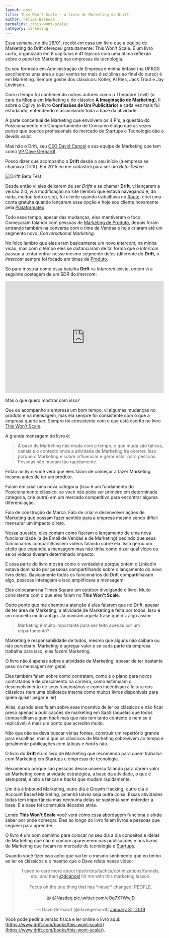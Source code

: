 ```yaml
---
layout: post
title: This Won't Scale - o livro de Marketing do Drift
author: Felipe Barbosa
permalink: /this-wont-scale/
category: marketing
---
```

Essa semana, no dia 28/01, recebi em casa um livro que a equipe de Marketing do Drift ofereceu gratuitamente: This Won't Scale. É um livro curto, organizado em 8 capítulos e 41 tópicos com uma ótima reflexão sobre o papel do Marketing nas empresas de tecnologia.

Eu sou formado em Administração de Empresa e minha ênfase (na UFRGS escolhemos uma área a qual vamos ter mais disciplinas ao final do curso) é em Marketing. Sempre gostei dos clássicos: Kotler, Al Ries, Jack Trout e Jay Levinson.

Com o tempo fui conhecendo outros autores como o Theodore Levitt (o cara da Miopia em Marketing e do clássico **A Imaginação de Marketing**), li sobre o Ogilvy (o livro **Confissões de Um Publicitário**) e cada vez mais fui estudando, entendendo e assimilando toda a base da atividade.

A parte conceitual de Marketing que envolvem os 4 P's, a questão do Posicionamento e o Comportamento de Consumo é algo que as vezes penso que poucos profissionais do mercado de Startups e Tecnologia dão o devido valor.

Mas não o Drift, seu [CEO David Cancel](https://www.linkedin.com/in/dcancel/) e sua equipe de Marketing que tem como [VP Dave Gerhardt](https://www.linkedin.com/in/davegerhardt/).

Posso dizer que acompanho o **Drift** desde o seu início (a empresa se chamava Driftt). Em 2015 eu me cadastrei para ser um *Beta Tester*:

![Driftt Beta Test](https://res.cloudinary.com/felipe-barbosa/image/upload/q_100/v1548942568/driftt-beta-compress_oajxhe.png)

Desde então vi eles deixarem de ser *Driftt* e se chamar **Drift**, vi lançarem a versão 2.0, vi a modificação no site (lembro que estava navegando e, do nada, mudou todo o site), fui cliente quando trabalhava no [Route](/route-startup-fail/), criei uma conta gratuita quando lançaram essa opção e hoje sou cliente novamente pela [Plataformatec](https://plataformatec.com/).

Todo esse tempo, apesar das mudanças, eles mantiveram o foco. Começaram falando com pessoas de [Marketing de Produto](/marketing-de-produto/), depois foram entrando também na conversa com o time de Vendas e hoje criaram até um segmento novo: *Conversational Marketing*.

No ínico lembro que eles eram basicamente um novo *Intercom*, na minha visão, mas com o tempo eles se distanciaram de tal forma que o *Intercom* passou a tentar entrar nesse mesmo segmento deles (diferente do **Drift**, o *Intercom* sempre foi focado em times de [Produto](/produto/).

Só para mostrar como essa batalha **Drift** vs *Intercom* existe, ontem vi a seguinte postagem de um SDR do *Intercom*:

<center><iframe src="https://www.linkedin.com/embed/feed/update/urn:li:share:6496890279738560512" height="356" width="504" frameborder="0" allowfullscreen=""></iframe><br></center>

Mas o que quero mostrar com isso?

Que eu acompanho a empresa um bom tempo, vi algumas mudanças no produto e na mensagem, mas ela sempre foi consistente com o que a empresa queria ser. Sempre foi consistente com o que está escrito no livro [This Won't Scale](https://www.drift.com/books/this-wont-scale/).

A grande mensagem do livro é:

>A base do Marketing não muda com o tempo, o que muda são táticas, canais e o contexto onde a atividade de Marketing irá ocorrer. Isso porque o Marketing é sobre influenciar e gerar valor para pessoas. Pessoas não mudam tão rapidamente.

Então no livro você verá que eles falam de começar a fazer Marketing mesmo antes de ter um produto. 

Falam em criar uma nova categoria (isso é um fundamento do Posicionamento clássico, se você não pode ser primeiro em determinada categoria, crie outra) em um mercado competitivo para encontrar alguma diferenciação.

Fala de construção de Marca. Fala de criar e desenvolver ações de Marketing que possam fazer sentido para a empresa mesmo sendo difícil mensurar um impacto direto.

Nessa questão, eles contam como fizeram o lançamento de uma nova funcionalidade (a de Email de Vendas e de Marketing) pedindo que seus funcionários compartilhassem vídeos falando sobre ela. Isso gerou um efeito que expandiu a mensagem mas não tinha como dizer qual vídeo ou se os vídeos tiveram determinado impacto. 

E essa parte do livro mostra como é verdadeira porque ontem o LinkedIn estava dominado por pessoas compartilhando sobre o lançamento do novo livro deles. Basicamente todos os funcionários do Drift compartilhavam algo, pessoas interagiam e isso amplificava a mensagem.

Eles colocaram na Times Square um outdoor divulgando o livro. Muito consistente com o que eles falam no **This Won't Scale**.

Outro ponto que me chamou a atenção é eles falarem que no Drift, apesar de ter área de Marketing, a atividade de Marketing é feita por todos. Isso é um conceito muito antigo. Já ouviram aquela frase que diz algo assim:

>Marketing é muito importante para ser feito apenas por um departamento?

Marketing é responsabilidade de todos, mesmo que alguns não saibam ou não percebam. Marketing é agregar valor e se cada parte da empresa trabalha para isso, elas fazem Marketing.

O livro não é apenas sobre a atividade de Marketing, apesar de ter bastante peso na mensagem em geral.

Eles também falam sobre como contratam, como é o plano para novos contratados e de crescimento na carreira, como estimulam o desenvolvimento de seus funcionários e como incentivam a leitura dos clássicos (tem uma biblioteca interna como muitos livros disponíveis para quem quiser pegar e ler).

Aliás, quando eles falam sobre esse incentivo de ler os clássicos e não ficar preso apenas a publicações de marketing em SaaS (aquelas que todos compartilham algum *hack* mas que não tem tanto contexto e nem se é replicável) é mais um ponto que acredito muito.

Não que não se deva buscar várias fontes, construir um repertório grande para escolhas, mas é que os clássicos de Marketing sobrevivem ao tempo e geralmente publicações com táticas e *hacks* não.

O livro do **Drift** é um livro de Marketing que recomendo para quem trabalha com Marketing em Startups e empresas de tecnologia. 

Recomendo porque são pessoas desse universo falando para darem valor ao Marketing como atividade estratégica, a base da atividade, o que é atemporal, e não a táticas e *hacks* que mudam rapidamente.

Um dia é Inbound Marketing, outro dia é Growth Hacking, outro dia é Account Based Marketing, amanhã talvez seja outra coisa. Essas atividades todas tem importância mas nenhuma delas se sustenta sem entender a base. E a base foi construída décadas atrás.

Lendo **This Won't Scale** você verá como essa abordagem funciona e ainda saber por onde começar. Eles ao longo do livro falam livros e pessoas que seguem para aprender.

O livro é um bom caminho para colocar no seu dia a dia conceitos e ideias de Marketing que não é comum aparecerem nas publicações e nos livros de Marketing que focam no mercado de tecnologia e [Startups](/startups/).

Quando você fizer isso acho que vai ter o mesmo sentimento que eu tenho ao ler os clássicos e o mesmo que o Dave relata nesse vídeo:

<center><blockquote class="twitter-tweet"><p lang="en" dir="ltr">I used to care more about tips/tricks/tactics/optimizations/funnels, etc. and then <a href="https://twitter.com/dcancel?ref_src=twsrc^tfw">@dcancel</a> hit me with this marketing lesson.<br><br>Focus on the one thing that has *never* changed: PEOPLE.<br><br>📹 <a href="https://twitter.com/Nasdaq?ref_src=twsrc^tfw">@Nasdaq</a> <a href="https://t.co/cOq7X7WwjD">pic.twitter.com/cOq7X7WwjD</a></p>— Dave Gerhardt (@davegerhardt) <a href="https://twitter.com/davegerhardt/status/1091090376587386880?ref_src=twsrc^tfw">January 31, 2019</a></blockquote> <script async src="https://platform.twitter.com/widgets.js" charset="utf-8"></script></center>

Você pode pedir a versão física e ler online o livro aqui: [https://www.drift.com/books/this-wont-scale/](https://www.drift.com/books/this-wont-scale/).
